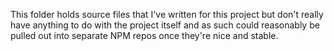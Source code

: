 This folder holds source files that I've written for this project but don't really have anything to do with the project itself and as such could reasonably be pulled out into separate NPM repos once they're nice and stable.